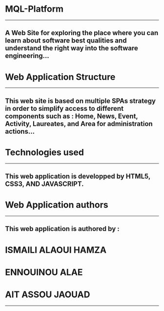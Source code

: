 # MQL-Platform
---------------------------------------------------------------------------------------------------------------------------------
A Web Site for exploring the place where you can learn about software best qualities and understand the right way into the software engineering...
---------------------------------------------------------------------------------------------------------------------------------
# Web Application Structure
---------------------------------------------------------------------------------------------------------------------------------
This web site is based on multiple SPAs strategy in order to simplify access to different components such as : Home, News, Event, Activity, Laureates, and Area for administration actions...
---------------------------------------------------------------------------------------------------------------------------------
# Technologies used
---------------------------------------------------------------------------------------------------------------------------------
This web application is developped by HTML5, CSS3, AND JAVASCRIPT.
---------------------------------------------------------------------------------------------------------------------------------
# Web Application authors
---------------------------------------------------------------------------------------------------------------------------------
This web application is authored by :
---------------------------------------------------------------------------------------------------------------------------------
# ISMAILI ALAOUI HAMZA
# ENNOUINOU ALAE
# AIT ASSOU JAOUAD
---------------------------------------------------------------------------------------------------------------------------------
